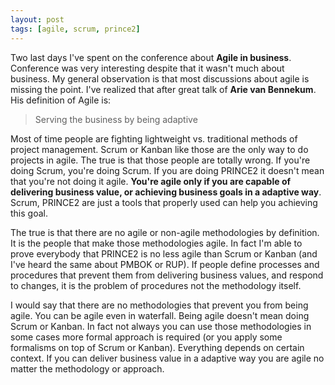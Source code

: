 ```yaml
---
layout: post
tags: [agile, scrum, prince2]
---
```

Two last days I've spent on the conference about **Agile in
business**. Conference was very interesting despite that it wasn't
much about business. My general observation is that most discussions
about agile is missing the point. I've realized that after great talk
of **Arie van Bennekum**. His definition of Agile is:

> Serving the business by being adaptive

Most of time people are fighting lightweight vs. traditional methods
of project management. Scrum or Kanban like those are the only way to do
projects in agile. The true is that those
people are totally wrong. If you're doing Scrum, you're doing
Scrum. If you are doing PRINCE2 it doesn't mean that you're not doing
it agile. **You're agile only if you are capable of delivering business
value, or achieving business goals in a adaptive way**. Scrum, PRINCE2
are just a tools that properly used can help you achieving this goal.

The true is that there are no agile or non-agile methodologies by
definition. It is the people that make those methodologies agile. In
fact I'm able to prove everybody that PRINCE2 is no less agile than
Scrum or Kanban (and I've heard the same about PMBOK or RUP). If people
define processes and procedures that prevent them from delivering business
values, and respond to changes, it is the problem of procedures not
the methodology itself.

I would say that there are no methodologies that prevent you from being
agile. You can be agile even in waterfall. Being agile doesn't mean
doing Scrum or Kanban. In fact not always you can use those
methodologies in some cases more formal approach is
required (or you apply some formalisms on top of Scrum or Kanban). Everything depends on certain context. If you can deliver
business value in a adaptive way you are agile no matter the
methodology or approach.
